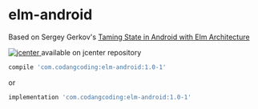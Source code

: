 # elm-android
Based on Sergey Gerkov's [Taming State in Android with Elm Architecture](https://proandroiddev.com/taming-state-in-android-with-elm-architecture-and-kotlin-part-1-566caae0f706)


[ ![jcenter](https://api.bintray.com/packages/ekosuhariyadi/open-source-projects/elm-android/images/download.svg) ](https://bintray.com/ekosuhariyadi/open-source-projects/elm-android/_latestVersion)
available on jcenter repository

```groovy
compile 'com.codangcoding:elm-android:1.0-1'
```

or 
```groovy
implementation 'com.codangcoding:elm-android:1.0-1'
```